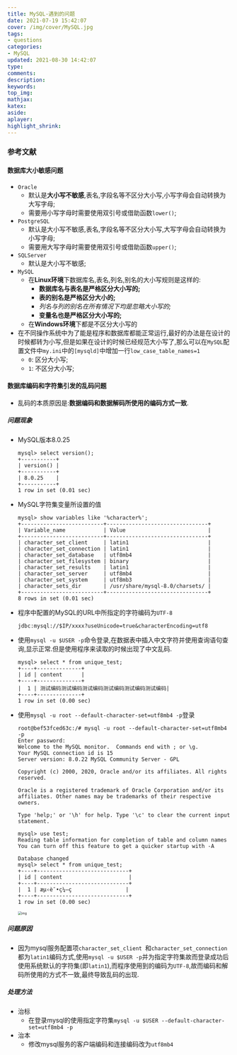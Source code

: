 ```yaml
---
title: MySQL-遇到的问题
date: 2021-07-19 15:42:07
cover: /img/cover/MySQL.jpg
tags:
- questions
categories:
- MySQL
updated: 2021-08-30 14:42:07
type:
comments:
description:
keywords:
top_img:
mathjax:
katex:
aside:
aplayer:
highlight_shrink:
---
```


### 参考文献

#### 数据库大小敏感问题

* `Oracle`
  * 默认是**大小写不敏感**,表名,字段名等不区分大小写,小写字母会自动转换为大写字母;
  * 需要用小写字母时需要使用双引号或借助函数`lower()`;
* `PostgreSQL`
  * 默认是大小写不敏感,表名,字段名等不区分大小写,大写字母会自动转换为小写字母;
  * 需要用大写字母时需要使用双引号或借助函数`upper()`;
* `SQLServer`
  * 默认是大小写不敏感;
* `MySQL`
  * 在**Linux环境**下数据库名,表名,列名,别名的大小写规则是这样的:
    * **数据库名与表名是严格区分大小写的;**
    * **表的别名是严格区分大小的;**
    * *列名与列的别名在所有情况下均是忽略大小写的;*
    * **变量名也是严格区分大小写的;**
  * 在**Windows环境**下都是不区分大小写的
* 在不同操作系统中为了能是程序和数据库都能正常运行,最好的办法是在设计的时候都转为小写,但是如果在设计的时候已经规范大小写了,那么可以在`MySQL`配置文件中`my.ini`中的`[mysqld]`中增加一行`low_case_table_names=1`
  * `0`: 区分大小写;
  * `1`: 不区分大小写;

#### 数据库编码和字符集引发的乱码问题

* 乱码的本质原因是:**数据编码和数据解码所使用的编码方式一致**.

##### 问题现象

* MySQL版本8.0.25

  ```mysql
  mysql> select version();
  +-----------+
  | version() |
  +-----------+
  | 8.0.25    |
  +-----------+
  1 row in set (0.01 sec)
  ```

* MySQL字符集变量所设置的值

  ```mysql
  mysql> show variables like '%character%';
  +--------------------------+--------------------------------+
  | Variable_name            | Value                          |
  +--------------------------+--------------------------------+
  | character_set_client     | latin1                         |
  | character_set_connection | latin1                         |
  | character_set_database   | utf8mb4                        |
  | character_set_filesystem | binary                         |
  | character_set_results    | latin1                         |
  | character_set_server     | utf8mb4                        |
  | character_set_system     | utf8mb3                        |
  | character_sets_dir       | /usr/share/mysql-8.0/charsets/ |
  +--------------------------+--------------------------------+
  8 rows in set (0.01 sec)
  ```

* 程序中配置的MySQL的URL中所指定的字符编码为`UTF-8`

  ```mysql
  jdbc:mysql://$IP/xxxx?useUnicode=true&characterEncoding=utf8
  ```

* 使用`mysql -u $USER -p`命令登录,在数据表中插入中文字符并使用查询语句查询,显示正常.但是使用程序来读取的时候出现了中文乱码.

  ```mysql
  mysql> select * from unique_test;
  +----+--------------+
  | id | content      |
  +----+--------------+
  |  1 | 测试编码测试编码测试编码测试编码测试编码测试编码|
  +----+--------------+
  1 row in set (0.00 sec)
  ```
  
* 使用`mysql -u root --default-character-set=utf8mb4 -p`登录
  
  ```
  root@bef53fced63c:/# mysql -u root --default-character-set=utf8mb4 -p
  Enter password: 
  Welcome to the MySQL monitor.  Commands end with ; or \g.
  Your MySQL connection id is 15
  Server version: 8.0.22 MySQL Community Server - GPL
  
  Copyright (c) 2000, 2020, Oracle and/or its affiliates. All rights reserved.
  
  Oracle is a registered trademark of Oracle Corporation and/or its
  affiliates. Other names may be trademarks of their respective
  owners.
  
  Type 'help;' or '\h' for help. Type '\c' to clear the current input statement.
  
  mysql> use test;
  Reading table information for completion of table and column names
  You can turn off this feature to get a quicker startup with -A
  
  Database changed
  mysql> select * from unique_test;
  +----+-----------------------------+
  | id | content                     |
  +----+-----------------------------+
  |  1 | æµ‹è¯•ç¼–ç                 |
  +----+-----------------------------+
  1 row in set (0.00 sec)
  ```
  
  
  
  <img src="https://www.holelin.cn/img/mysql/questions/MySQL%E4%B9%B1%E7%A0%81%E9%97%AE%E9%A2%98.png" alt="img" style="zoom:50%;" />

##### 问题原因

* 因为mysql服务配置项`character_set_client `和`character_set_connection`都为`latin1`编码方式,使用`mysql -u $USER -p`并为指定字符集故而登录成功后使用系统默认的字符集(即`latin1`),而程序使用到的编码为`UTF-8`,故而编码和解码所使用的方式不一致,最终导致乱码的出现.

##### 处理方法

* 治标
  * 在登录mysql的使用指定字符集`mysql -u $USER --default-character-set=utf8mb4 -p`
* 治本
  * 修改mysql服务的客户端编码和连接编码改为`utf8mb4`
